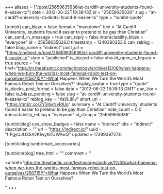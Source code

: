 +++
aliases = ["/post/25659635636/at-cardiff-university-students-found-it-easier-to"]
date = 2012-06-22T18:39:13Z
id = "25659635636"
slug = "at-cardiff-university-students-found-it-easier-to"
type = "tumblr-quote"

[tumblr]
can_blaze = false
format = "markdown"
text = "At Cardiff University, students found it easier to pretend to be gay than Christian"
can_send_in_message = true
can_reply = false
interactability_blaze = "everyone"
id = 25659635636.0
timestamp = 1340390353.0
can_reblog = false
blog_name = "indirect"
post_url = "https://indirect.io/post/25659635636/at-cardiff-university-students-found-it-easier-to"
state = "published"
is_blazed = false
should_open_in_legacy = true
source = "<a href=\"http://m.theatlantic.com/technology/archive/12/06/what-happens-when-we-turn-the-worlds-most-famous-robot-test-on-ourselves/258715/\">What Happens When We Turn the World&rsquo;s Most Famous Robot Test on Ourselves?</a>"
display_avatar = true
type = "quote"
is_blocks_post_format = false
date = "2012-06-22 18:39:13 GMT"
can_like = false
is_blaze_pending = false
slug = "at-cardiff-university-students-found-it-easier-to"
reblog_key = "XaVL8iIv"
short_url = "https://tmblr.co/ZY3jbyNvRlUq"
summary = "At Cardiff University, students found it easier to pretend to be gay than Christian"
note_count = 0.0
interactability_reblog = "everyone"
id_string = "25659635636"

[tumblr.blog]
can_show_badges = false
name = "indirect"
title = "indirect"
description = ""
url = "https://indirect.io/"
uuid = "t:PgyUJU3SA2Klwyt81UWAwQ"
updated = 1739939727.0

[tumblr.blog.tumblrmart_accessories]

[tumblr.reblog]
tree_html = ""
comment = "<p><a href=\"http://m.theatlantic.com/technology/archive/12/06/what-happens-when-we-turn-the-worlds-most-famous-robot-test-on-ourselves/258715/\">What Happens When We Turn the World’s Most Famous Robot Test on Ourselves?</a></p>"
+++
